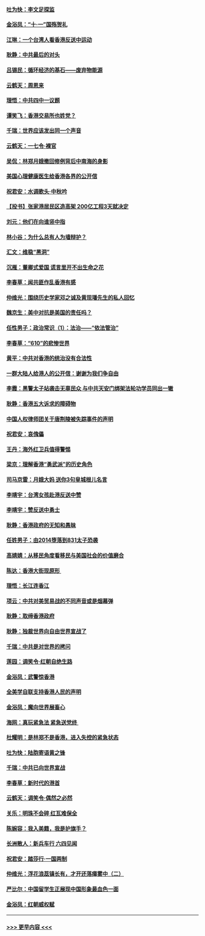 #### [吐为快：李文足探监](../pages/nsc993/n11509622.md?t=09101433) 
#### [金浴凤：“十‧一”国殇贺礼](../pages/nsc993/n11509593.md?t=09101433) 
#### [江琳：一个台湾人看香港反送中运动](../pages/nsc993/n11509211.md?t=09101433) 
#### [耿静：中共最后的对头](../pages/nsc993/n11508308.md?t=09101433) 
#### [吕锡民：循环经济的基石——废弃物能源](../pages/nsc993/n11508212.md?t=09101433) 
#### [云鹤天：周恩来](../pages/nsc993/n11508055.md?t=09101433) 
#### [理悟：中共四中一议题](../pages/nsc993/n11507782.md?t=09101433) 
#### [谭笑飞：香港交易所也姓党？](../pages/nsc993/n11507753.md?t=09101433) 
#### [千瑞：世界应该发出同一个声音](../pages/nsc993/n11507290.md?t=09101433) 
#### [云鹤天：一七令‧裸官](../pages/nsc993/n11507177.md?t=09101433) 
#### [吴侃：林郑月娥撤回修例背后中南海的身影](../pages/nsc993/n11506876.md?t=09101433) 
#### [美国心理健康医生给香港各界的公开信](../pages/nsc993/n11506809.md?t=09101433) 
#### [祝君安：水调歌头‧中秋吟](../pages/nsc993/n11506758.md?t=09101433) 
#### [【投书】张家港居民区造高架 200亿工程3天就决定](../pages/nsc993/n11506682.md?t=09101433) 
#### [刘元：他们在向谁竖中指](../pages/nsc993/n11505384.md?t=09101433) 
#### [林小谷：为什么总有人为墙辩护？](../pages/nsc993/n11505226.md?t=09101433) 
#### [汇文：维稳“黑洞”](../pages/nsc993/n11504347.md?t=09101433) 
#### [沉雁：董卿式爱国 谎言里开不出生命之花](../pages/nsc993/n11503215.md?t=09101433) 
#### [李春草：闻共匪作乱香港有感](../pages/nsc993/n11503072.md?t=09101433) 
#### [仲维光：围绕历史学家邓之诚及黄现璠先生的私人回忆](../pages/nsc993/n11501330.md?t=09101433) 
#### [魏京生：美中对抗是美国的责任吗？](../pages/nsc993/n11500723.md?t=09101433) 
#### [任性男子：政治常识（1）：法治——“依法管治”](../pages/nsc993/n11500791.md?t=09101433) 
#### [李春草：“610”的悲惨世界](../pages/nsc993/n11501141.md?t=09101433) 
#### [黄平：中共对香港的统治没有合法性](../pages/nsc993/n11499473.md?t=09101433) 
#### [一群大陆人给港人的公开信：谢谢为我们争自由](../pages/nsc993/n11500402.md?t=09101433) 
#### [李霞：黑警太子站袭击无辜民众 与中共天安门绑架法轮功学员同出一辙](../pages/nsc993/n11499805.md?t=09101433) 
#### [耿静：香港五大诉求的障碍物](../pages/nsc993/n11497578.md?t=09101433) 
#### [中国人权律师团关于唐荆陵被失踪事件的声明](../pages/nsc993/n11500014.md?t=09101433) 
#### [祝君安：哀傀儡](../pages/nsc993/n11499776.md?t=09101433) 
#### [王丹：海外红卫兵值得警惕](../pages/nsc993/n11498138.md?t=09101433) 
#### [梁京：理解香港“勇武派”的历史角色](../pages/nsc993/n11498006.md?t=09101433) 
#### [司马京雷：月娥大妈  送你3句皇城根儿名言](../pages/nsc993/n11497885.md?t=09101433) 
#### [李靖宇：台湾女孩赴港反送中赞](../pages/nsc993/n11497721.md?t=09101433) 
#### [李靖宇：赞反送中勇士](../pages/nsc993/n11497452.md?t=09101433) 
#### [耿静：香港政府的无知和愚昧](../pages/nsc993/n11494238.md?t=09101433) 
#### [任姓男子：由2014堕落到831太子恐袭](../pages/nsc993/n11496683.md?t=09101433) 
#### [高婧婧：从移民角度看移民与美国社会的价值磨合](../pages/nsc993/n11495757.md?t=09101433) 
#### [陈达：香港大街现原形 ](../pages/nsc993/n11495441.md?t=09101433) 
#### [理悟：长江连香江](../pages/nsc993/n11495377.md?t=09101433) 
#### [项云：中共对美贸易战的不同声音或是烟幕弹](../pages/nsc993/n11494929.md?t=09101433) 
#### [耿静：取缔香港政府](../pages/nsc993/n11494218.md?t=09101433) 
#### [耿静：独裁世界向自由世界宣战了](../pages/nsc993/n11494190.md?t=09101433) 
#### [千瑞：中共是对世界的拷问](../pages/nsc993/n11493021.md?t=09101433) 
#### [莲园：调笑令‧红朝自绝生路](../pages/nsc993/n11493011.md?t=09101433) 
#### [金浴凤：武警惊香港](../pages/nsc993/n11492994.md?t=09101433) 
#### [全美学自联支持香港人民的声明](../pages/nsc993/n11492630.md?t=09101433) 
#### [金浴凤：魔向世界展畜心](../pages/nsc993/n11492599.md?t=09101433) 
#### [海网：真玩紧急法 紧急送党终 ](../pages/nsc993/n11492535.md?t=09101433) 
#### [杜耀明：是林郑不是香港，进入失控的紧急状态](../pages/nsc993/n11491420.md?t=09101433) 
#### [吐为快：陆胞寄语黄之锋](../pages/nsc993/n11491117.md?t=09101433) 
#### [千瑞：中共已向世界宣战](../pages/nsc993/n11490123.md?t=09101433) 
#### [李春草：新时代的港首](../pages/nsc993/n11489864.md?t=09101433) 
#### [云鹤天：调笑令·偶然之必然](../pages/nsc993/n11489701.md?t=09101433) 
#### [关乐：明珠不会碎 红瓦难保全](../pages/nsc993/n11489647.md?t=09101433) 
#### [陈婉容：我入美籍，我是护旗手？](../pages/nsc993/n11487908.md?t=09101433) 
#### [长洲散人：新兵车行 六四见闻](../pages/nsc993/n11487729.md?t=09101433) 
#### [祝君安：踏莎行‧一国两制](../pages/nsc993/n11487699.md?t=09101433) 
#### [仲维光：浮花浪蕊镇长有，才开还落瘴雾中（二）](../pages/nsc993/n11483286.md?t=09101433) 
#### [严比尔：中国留学生正展现中国形象最血色一面](../pages/nsc993/n11485145.md?t=09101433) 
#### [金浴凤：红朝威权赋](../pages/nsc993/n11485191.md?t=09101433) 

----
#### [ >>> 更早内容 <<< ](../indexes/nsc993-earlier.md)
